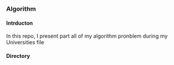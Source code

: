 ### Algorithm
#### Intrducton
In this repo, I present part all of my algorithm pronblem during my Universities file
#### Directory
